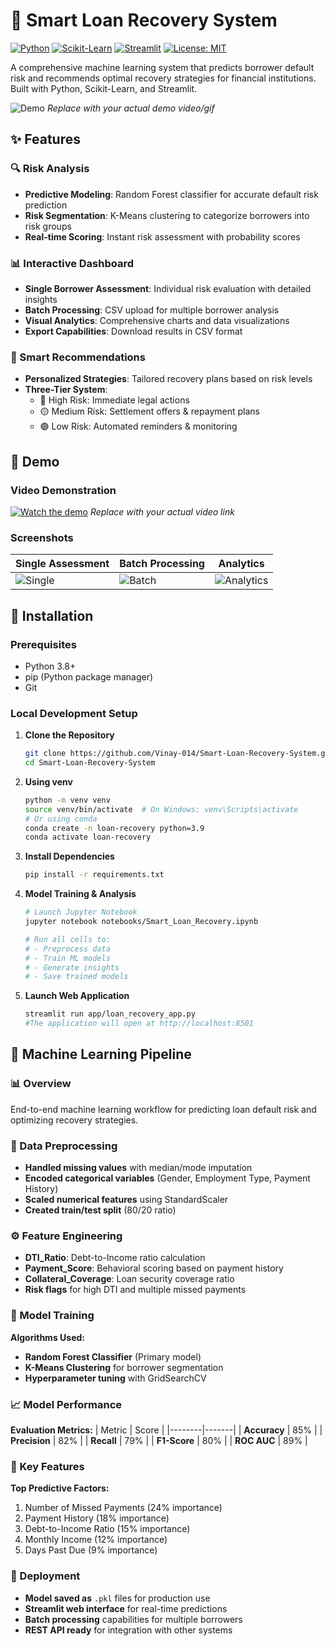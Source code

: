 # 🏦 Smart Loan Recovery System

[![Python](https://img.shields.io/badge/Python-3.8%2B-blue)](https://www.python.org/)
[![Scikit-Learn](https://img.shields.io/badge/Scikit--Learn-1.2+-orange)](https://scikit-learn.org/)
[![Streamlit](https://img.shields.io/badge/Streamlit-1.22+-red)](https://streamlit.io/)
[![License: MIT](https://img.shields.io/badge/License-MIT-yellow.svg)](https://opensource.org/licenses/MIT)

A comprehensive machine learning system that predicts borrower default risk and recommends optimal recovery strategies for financial institutions. Built with Python, Scikit-Learn, and Streamlit.

![Demo]("") *Replace with your actual demo video/gif*


## ✨ Features

### 🔍 Risk Analysis
- **Predictive Modeling**: Random Forest classifier for accurate default risk prediction
- **Risk Segmentation**: K-Means clustering to categorize borrowers into risk groups
- **Real-time Scoring**: Instant risk assessment with probability scores

### 📊 Interactive Dashboard
- **Single Borrower Assessment**: Individual risk evaluation with detailed insights
- **Batch Processing**: CSV upload for multiple borrower analysis
- **Visual Analytics**: Comprehensive charts and data visualizations
- **Export Capabilities**: Download results in CSV format

### 🎯 Smart Recommendations
- **Personalized Strategies**: Tailored recovery plans based on risk levels
- **Three-Tier System**: 
  - 🔴 High Risk: Immediate legal actions
  - 🟡 Medium Risk: Settlement offers & repayment plans
  - 🟢 Low Risk: Automated reminders & monitoring

## 🎥 Demo

### Video Demonstration
[![Watch the demo](https://img.shields.io/badge/YouTube-Demo_Video-red?style=for-the-badge&logo=youtube)](https://youtube.com) *Replace with your actual video link*


### Screenshots
| Single Assessment | Batch Processing | Analytics |
|-------------------|------------------|-----------|
| ![Single](https://via.placeholder.com/300x200.png?text=Single+Assessment) | ![Batch](https://via.placeholder.com/300x200.png?text=Batch+Processing) | ![Analytics](https://via.placeholder.com/300x200.png?text=Analytics+Dashboard) |

## 🚀 Installation

### Prerequisites
- Python 3.8+
- pip (Python package manager)
- Git

### Local Development Setup

1. **Clone the Repository**
   ```bash
   git clone https://github.com/Vinay-014/Smart-Loan-Recovery-System.git
   cd Smart-Loan-Recovery-System
2. **Using venv**
   ```bash
   python -m venv venv
   source venv/bin/activate  # On Windows: venv\Scripts\activate
   # Or using conda
   conda create -n loan-recovery python=3.9
   conda activate loan-recovery
3. **Install Dependencies**
   ```bash
   pip install -r requirements.txt
4. **Model Training & Analysis**
   ```bash
   # Launch Jupyter Notebook
   jupyter notebook notebooks/Smart_Loan_Recovery.ipynb

   # Run all cells to:
   # - Preprocess data
   # - Train ML models
   # - Generate insights
   # - Save trained models
5. **Launch Web Application**
   ```bash
   streamlit run app/loan_recovery_app.py
   #The application will open at http://localhost:8501


## 🤖 Machine Learning Pipeline

### 📊 Overview
End-to-end machine learning workflow for predicting loan default risk and optimizing recovery strategies.

### 🔧 Data Preprocessing
- **Handled missing values** with median/mode imputation
- **Encoded categorical variables** (Gender, Employment Type, Payment History)
- **Scaled numerical features** using StandardScaler
- **Created train/test split** (80/20 ratio)

### ⚙️ Feature Engineering
- **DTI_Ratio**: Debt-to-Income ratio calculation
- **Payment_Score**: Behavioral scoring based on payment history
- **Collateral_Coverage**: Loan security coverage ratio
- **Risk flags** for high DTI and multiple missed payments

### 🧠 Model Training
**Algorithms Used:**
- **Random Forest Classifier** (Primary model)
- **K-Means Clustering** for borrower segmentation
- **Hyperparameter tuning** with GridSearchCV

### 📈 Model Performance
**Evaluation Metrics:**
| Metric | Score |
|--------|-------|
| **Accuracy** | 85% |
| **Precision** | 82% |
| **Recall** | 79% |
| **F1-Score** | 80% |
| **ROC AUC** | 89% |

### 🎯 Key Features
**Top Predictive Factors:**
1. Number of Missed Payments (24% importance)
2. Payment History (18% importance) 
3. Debt-to-Income Ratio (15% importance)
4. Monthly Income (12% importance)
5. Days Past Due (9% importance)

### 🚀 Deployment
- **Model saved as** `.pkl` files for production use
- **Streamlit web interface** for real-time predictions
- **Batch processing** capabilities for multiple borrowers
- **REST API ready** for integration with other systems










